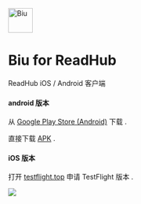 <img src="https://github.com/gaodeng/Biu-for-ReadHub/raw/master/ios/Biu/Images.xcassets/AppIcon.appiconset/icon-57%402x.png" width = "50" height = "50" alt="Biu" align=center />

# Biu for ReadHub
ReadHub iOS / Android 客户端

#### android 版本
从 [Google Play Store (Android)](https://play.google.com/store/apps/details?id=com.icyarrow.biu.readhub) 下载 .

直接下载 [APK](https://github.com/gaodeng/Biu-for-ReadHub/releases/) .


#### iOS 版本
 打开 [testflight.top](https://testflight.top/t/zqea2a) 申请 TestFlight 版本 .

![](https://github.com/gaodeng/Biu-for-ReadHub/raw/master/mockup.png)

